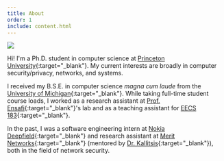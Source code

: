 ```yaml
---
title: About
order: 1
include: content.html
---
```


<img class="portrait" src="{{ site.url }}/assets/images/self.png">

Hi! I'm a Ph.D. student in computer science at [Princeton
University](https://www.cs.princeton.edu/){:target="_blank"}. My current
interests are broadly in computer security/privacy, networks, and systems.

I received my B.S.E. in computer science _magna cum laude_ from the [University of
Michigan](https://www.eecs.umich.edu/cse/){:target="_blank"}. While taking full-time student
course loads, I worked as a research assistant at [Prof.
Ensafi](https://ensa.fi){:target="_blank"}'s lab and as a teaching assistant for [EECS
183](https://eecs183.org){:target="_blank"}.

In the past, I was a software engineering intern at [Nokia
Deepfield](https://www.nokia.com/networks/solutions/deepfield/){:target="_blank"}
and research assistant at [Merit Networks](https://www.merit.edu){:target="_blank"} (mentored by [Dr.
Kallitsis](http://www-personal.umich.edu/~mgkallit/){:target="_blank"}), both in the field of
network security.
